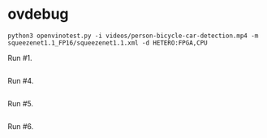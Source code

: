 # ovdebug
```
python3 openvinotest.py -i videos/person-bicycle-car-detection.mp4 -m squeezenet1.1_FP16/squeezenet1.1.xml -d HETERO:FPGA,CPU
```


Run #1.
```

```

Run #4.
```

```

Run #5.
```

```

Run #6.
```

```
